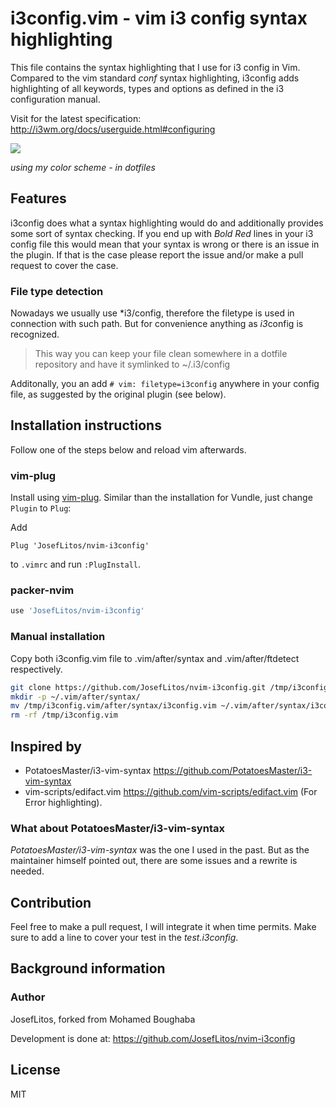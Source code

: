 # i3config.vim - vim i3 config syntax highlighting

This file contains the syntax highlighting that I use for i3 config in Vim.
Compared to the vim standard *conf* syntax highlighting, i3config
adds highlighting of all keywords,
types and options as defined in the i3 configuration manual.

Visit for the latest specification:
<http://i3wm.org/docs/userguide.html#configuring>

![](i3ConfigExample.png)

*using my color scheme - in dotfiles*

## Features

i3config does what a syntax highlighting would do and additionally
provides some sort of syntax checking. If you end up with *Bold Red*
lines in your i3 config file this would mean that your syntax is wrong
or there is an issue in the plugin.
If that is the case please report the issue and/or
make a pull request to cover the case.

### File type detection

Nowadays we usually use *i3/config, therefore the filetype is used in
connection with such path. But for convenience anything as *i3*config is recognized.

> This way you can keep your file clean somewhere in a
dotfile repository and have it symlinked to ~/.i3/config

Additonally, you an add `# vim: filetype=i3config` anywhere in your config file, as suggested by the original plugin (see below).

## Installation instructions

Follow one of the steps below and reload vim afterwards.

### vim-plug

Install using [vim-plug](https://github.com/junegunn/vim-plug). Similar than the installation for Vundle, just change `Plugin` to `Plug`:

Add

```vim
Plug 'JosefLitos/nvim-i3config'
```

to `.vimrc` and run `:PlugInstall`.

### packer-nvim

```lua
use 'JosefLitos/nvim-i3config'
```

### Manual installation

Copy both i3config.vim file
to .vim/after/syntax and .vim/after/ftdetect respectively.

```sh
git clone https://github.com/JosefLitos/nvim-i3config.git /tmp/i3config.vim
mkdir -p ~/.vim/after/syntax/
mv /tmp/i3config.vim/after/syntax/i3config.vim ~/.vim/after/syntax/i3config.vim
rm -rf /tmp/i3config.vim
```

## Inspired by

+ PotatoesMaster/i3-vim-syntax
  <https://github.com/PotatoesMaster/i3-vim-syntax>
+ vim-scripts/edifact.vim
  <https://github.com/vim-scripts/edifact.vim> (For Error highlighting).

### What about PotatoesMaster/i3-vim-syntax

*PotatoesMaster/i3-vim-syntax* was the one I used in the past.
But as the maintainer himself pointed out,
there are some issues and a rewrite is needed.

## Contribution

Feel free to make a pull request, I will integrate it when time permits.
Make sure to add a line to cover your test in the *test.i3config*.

## Background information

### Author

JosefLitos, forked from Mohamed Boughaba

Development is done at: <https://github.com/JosefLitos/nvim-i3config>

## License

MIT
